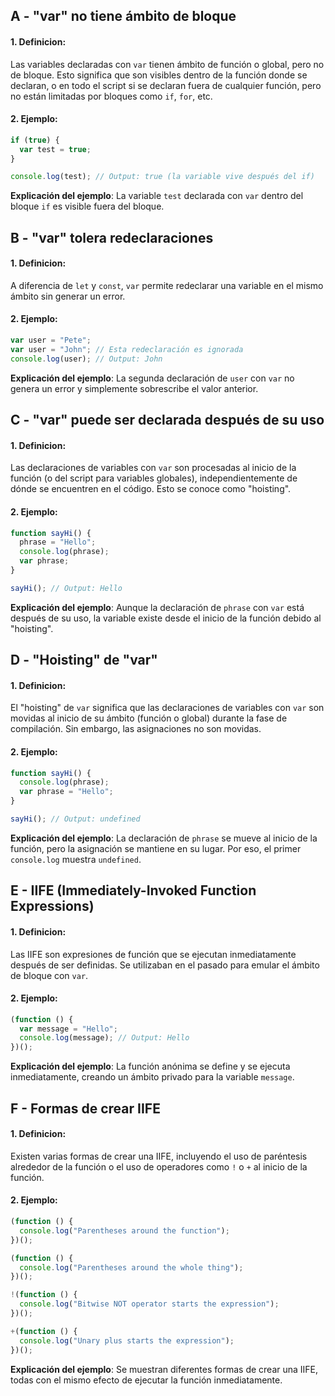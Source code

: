 ## A - "var" no tiene ámbito de bloque

#### 1. **Definicion:**

Las variables declaradas con `var` tienen ámbito de función o global, pero no de bloque. Esto significa que son visibles dentro de la función donde se declaran, o en todo el script si se declaran fuera de cualquier función, pero no están limitadas por bloques como `if`, `for`, etc.

#### 2. **Ejemplo:**

```javascript
if (true) {
  var test = true;
}

console.log(test); // Output: true (la variable vive después del if)
```

**Explicación del ejemplo**:
La variable `test` declarada con `var` dentro del bloque `if` es visible fuera del bloque.

## B - "var" tolera redeclaraciones

#### 1. **Definicion:**

A diferencia de `let` y `const`, `var` permite redeclarar una variable en el mismo ámbito sin generar un error.

#### 2. **Ejemplo:**

```javascript
var user = "Pete";
var user = "John"; // Esta redeclaración es ignorada
console.log(user); // Output: John
```

**Explicación del ejemplo**:
La segunda declaración de `user` con `var` no genera un error y simplemente sobrescribe el valor anterior.

## C - "var" puede ser declarada después de su uso

#### 1. **Definicion:**

Las declaraciones de variables con `var` son procesadas al inicio de la función (o del script para variables globales), independientemente de dónde se encuentren en el código. Esto se conoce como "hoisting".

#### 2. **Ejemplo:**

```javascript
function sayHi() {
  phrase = "Hello";
  console.log(phrase);
  var phrase;
}

sayHi(); // Output: Hello
```

**Explicación del ejemplo**:
Aunque la declaración de `phrase` con `var` está después de su uso, la variable existe desde el inicio de la función debido al "hoisting".

## D - "Hoisting" de "var"

#### 1. **Definicion:**

El "hoisting" de `var` significa que las declaraciones de variables con `var` son movidas al inicio de su ámbito (función o global) durante la fase de compilación. Sin embargo, las asignaciones no son movidas.

#### 2. **Ejemplo:**

```javascript
function sayHi() {
  console.log(phrase);
  var phrase = "Hello";
}

sayHi(); // Output: undefined
```

**Explicación del ejemplo**:
La declaración de `phrase` se mueve al inicio de la función, pero la asignación se mantiene en su lugar. Por eso, el primer `console.log` muestra `undefined`.

## E - IIFE (Immediately-Invoked Function Expressions)

#### 1. **Definicion:**

Las IIFE son expresiones de función que se ejecutan inmediatamente después de ser definidas. Se utilizaban en el pasado para emular el ámbito de bloque con `var`.

#### 2. **Ejemplo:**

```javascript
(function () {
  var message = "Hello";
  console.log(message); // Output: Hello
})();
```

**Explicación del ejemplo**:
La función anónima se define y se ejecuta inmediatamente, creando un ámbito privado para la variable `message`.

## F - Formas de crear IIFE

#### 1. **Definicion:**

Existen varias formas de crear una IIFE, incluyendo el uso de paréntesis alrededor de la función o el uso de operadores como `!` o `+` al inicio de la función.

#### 2. **Ejemplo:**

```javascript
(function () {
  console.log("Parentheses around the function");
})();

(function () {
  console.log("Parentheses around the whole thing");
})();

!(function () {
  console.log("Bitwise NOT operator starts the expression");
})();

+(function () {
  console.log("Unary plus starts the expression");
})();
```

**Explicación del ejemplo**:
Se muestran diferentes formas de crear una IIFE, todas con el mismo efecto de ejecutar la función inmediatamente.
